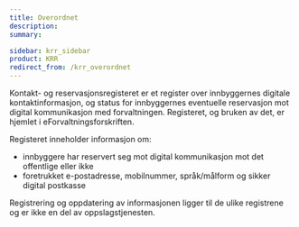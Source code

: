 ```yaml
---
title: Overordnet
description:
summary:

sidebar: krr_sidebar
product: KRR
redirect_from: /krr_overordnet
---
```


Kontakt- og reservasjonsregisteret er et register over innbyggernes digitale kontaktinformasjon, og status for innbyggernes eventuelle reservasjon mot digital kommunikasjon med forvaltningen. Registeret, og bruken av det, er hjemlet i eForvaltningsforskriften.

Registeret inneholder informasjon om:
- innbyggere har reservert seg mot digital kommunikasjon mot det offentlige eller ikke
- foretrukket e-postadresse, mobilnummer, språk/målform og sikker digital postkasse

Registrering og oppdatering av informasjonen ligger til de ulike registrene og er ikke en del av oppslagstjenesten.
